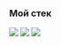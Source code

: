 ### Мой стек
<img src="https://img.shields.io/badge/Python-363636?style=for-the-badge&logo=Python&logoColor=FFD700"/>
<img src="https://img.shields.io/badge/C++-363636?style=for-the-badge&logo=cplusplus&logoColor=1E90FF"/>
<img src="https://img.shields.io/badge/C#-363636?style=for-the-badge&logo=csharp&logoColor=9932CC"/>

<!--
**unkevich/unkevich** is a ✨ _special_ ✨ repository because its `README.md` (this file) appears on your GitHub profile.

Here are some ideas to get you started:

- 🔭 I’m currently working on ...
- 🌱 I’m currently learning ...
- 👯 I’m looking to collaborate on ...
- 🤔 I’m looking for help with ...
- 💬 Ask me about ...
- 📫 How to reach me: ...
- 😄 Pronouns: ...
- ⚡ Fun fact: ...
-->
